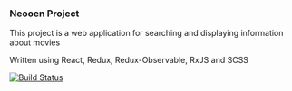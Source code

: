 ### Neooen Project

This project is a web application for searching and displaying information about movies

Written using React, Redux, Redux-Observable, RxJS and SCSS

[![Build Status](https://travis-ci.org/ShlokD/neoone.svg?branch=master)](https://travis-ci.org/ShlokD/neoone)
